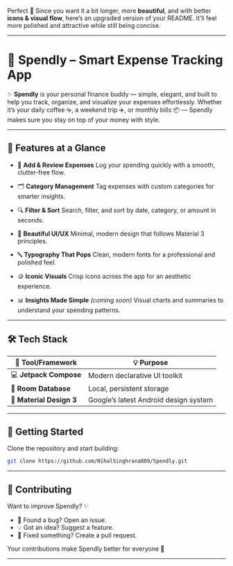 Perfect 🎉 Since you want it a bit longer, more **beautiful**, and with better **icons & visual flow**, here’s an upgraded version of your README. It’ll feel more polished and attractive while still being concise.

---

# 💸 Spendly – Smart Expense Tracking App

✨ **Spendly** is your personal finance buddy — simple, elegant, and built to help you track, organize, and visualize your expenses effortlessly. Whether it’s your daily coffee ☕, a weekend trip ✈️, or monthly bills 📦 — Spendly makes sure you stay on top of your money with style.

---

## 🌟 Features at a Glance

* 🧾 **Add & Review Expenses**
  Log your spending quickly with a smooth, clutter-free flow.

* 🗂️ **Category Management**
  Tag expenses with custom categories for smarter insights.

* 🔍 **Filter & Sort**
  Search, filter, and sort by date, category, or amount in seconds.

* 🎨 **Beautiful UI/UX**
  Minimal, modern design that follows Material 3 principles.

* 🔤 **Typography That Pops**
  Clean, modern fonts for a professional and polished feel.

* 🪙 **Iconic Visuals**
  Crisp icons across the app for an aesthetic experience.

* 📊 **Insights Made Simple** *(coming soon)*
  Visual charts and summaries to understand your spending patterns.

---

## 🛠️ Tech Stack

| 🔧 Tool/Framework        | 💡 Purpose                            |
| ------------------------ | ------------------------------------- |
| 💻 **Jetpack Compose**   | Modern declarative UI toolkit         |
| 📂 **Room Database**     | Local, persistent storage             |
| 📱 **Material Design 3** | Google’s latest Android design system |

---

## 🚀 Getting Started

Clone the repository and start building:

```bash
git clone https://github.com/NihalSinghrana809/Spendly.git
```

---

## 🤝 Contributing

Want to improve Spendly? ✨

* 🐛 Found a bug? Open an issue.
* 💡 Got an idea? Suggest a feature.
* 🔧 Fixed something? Create a pull request.

Your contributions make Spendly better for everyone 💜

---
